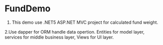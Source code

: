 # FundDemo

1. This demo use .NET5 ASP.NET MVC project for calculated fund weight.

2.Use dapper for ORM handle data opertion.  Entities for model layer, services for middle business layer, Views for UI layer.
